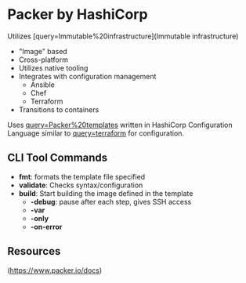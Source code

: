 # Packer by HashiCorp

Utilizes [query=Immutable%20infrastructure](Immutable infrastructure)  

- "Image" based 
- Cross-platform 
- Utilizes native tooling 
- Integrates with configuration management 
  - Ansible
  - Chef
  - Terraform
- Transitions to containers

Uses [query=Packer%20templates](templates) written in HashiCorp Configuration Language similar to [query=terraform](terraform) for configuration.

## CLI Tool Commands 
- **fmt**: formats the template file specified 
- **validate**: Checks syntax/configuration
- **build**: Start building the image defined in the template 
  - **-debug**: pause after each step, gives SSH access 
  - **-var**
  - **-only**
  - **-on-error**


## Resources 
<Documenation>(https://www.packer.io/docs)

